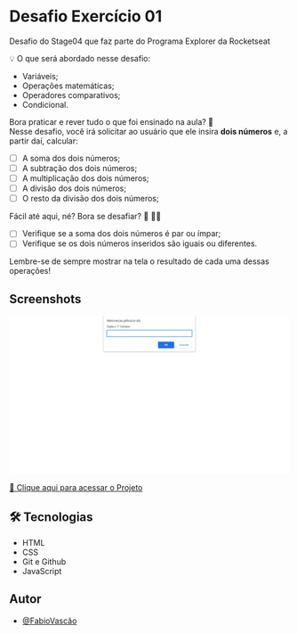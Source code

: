 # Desafio Exercício 01

Desafio do Stage04 que faz parte do Programa Explorer da Rocketseat<br/> 


💡 O que será abordado nesse desafio:<br/> 

- Variáveis;
- Operações matemáticas;
- Operadores comparativos;
- Condicional.

Bora praticar e rever tudo o que foi ensinado na aula? **💜** <br/> 
Nesse desafio, você irá solicitar ao usuário que ele insira **dois números** e, a partir daí, calcular: <br/> 

- [ ]  A soma dos dois números;
- [ ]  A subtração dos dois números;
- [ ]  A multiplicação dos dois números;
- [ ]  A divisão dos dois números;
- [ ]  O resto da divisão dos dois números;

Fácil até aqui, né? Bora se desafiar? 👀 🧑‍🚀 <br/> 

- [ ]  Verifique se a soma dos dois números é par ou ímpar;
- [ ]  Verifique se os dois números inseridos são iguais ou diferentes.

Lembre-se de sempre mostrar na tela o resultado de cada uma dessas operações! <br/> 

## Screenshots

![preview](preview.jpg)


[🔗 Clique aqui para acessar o Projeto](https://fabiovascao.github.io/JavaScript-Desafio1/)<br/> 

## 🛠 Tecnologias

- HTML
- CSS
- Git e Github
- JavaScript


## Autor

- [@FabioVascão](https://www.github.com/fabiovascao)